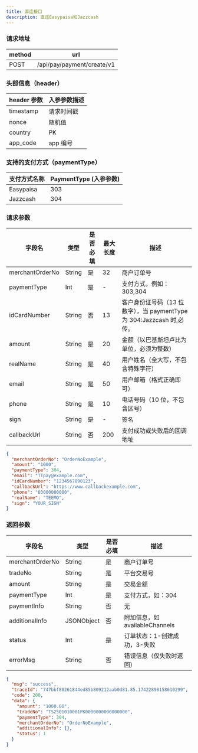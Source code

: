 ```yaml
---
title: 直连接口
description: 直连Easypaisa和Jazzcash
---
```


### 请求地址

| method | url                        |
| ------ | -------------------------- |
| POST   | /api/pay/payment/create/v1 |

### 头部信息（header）

| header 参数 | 入参参数描述 |
| ----------- | ------------ |
| timestamp   | 请求时间戳   |
| nonce       | 随机值       |
| country     | PK           |
| app_code    | app 编号     |

### 支持的支付方式（paymentType）

| 支付方式名称 | PaymentType (入参参数) |
| ------------ | ---------------------- |
| Easypaisa    | 303                    |
| Jazzcash     | 304                    |

### 请求参数

| 字段名          | 类型   | 是否必填 | 最大长度 | 描述                                                                  |
| --------------- | ------ | -------- | -------- | --------------------------------------------------------------------- |
| merchantOrderNo | String | 是       | 32       | 商户订单号                                                            |
| paymentType     | Int    | 是       | -        | 支付方式，例如：303,304                                               |
| idCardNumber    | String | 否       | 13       | 客户身份证号码（13 位数字），当 paymentType 为 304:Jazzcash 时,必传。 |
| amount          | String | 是       | 20       | 金额（以巴基斯坦卢比为单位，必须为整数）                              |
| realName        | String | 是       | 40       | 用户姓名（全大写，不包含特殊字符）                                    |
| email           | String | 是       | 50       | 用户邮箱（格式正确即可）                                              |
| phone           | String | 是       | 10       | 电话号码（10 位，不包含区号）                                         |
| sign            | String | 是       | -        | 签名                                                                  |
| callbackUrl     | String | 否       | 200      | 支付成功或失败后的回调地址                                            |

```json title= "请求示例"
{
  "merchantOrderNo": "OrderNoExample",
  "amount": "1000",
  "paymentType": 304,
  "email": "TTpay@example.com",
  "idCardNumber": "1234567890123",
  "callbackUrl": "https://www.callbackexample.com",
  "phone": "03000000000",
  "realName": "TEEMO",
  "sign": "YOUR_SIGN"
}
```

### 返回参数

| 字段名          | 类型       | 是否必填 | 描述                           |
| --------------- | ---------- | -------- | ------------------------------ |
| merchantOrderNo | String     | 是       | 商户订单号                     |
| tradeNo         | String     | 是       | 平台交易号                     |
| amount          | String     | 是       | 交易金额                       |
| paymentType     | Int        | 是       | 支付方式，如：304              |
| paymentInfo     | String     | 否       | 无                             |
| additionalInfo  | JSONObject | 否       | 附加信息，如 availableChannels |
| status          | Int        | 是       | 订单状态：1-创建成功，3-失败   |
| errorMsg        | String     | 否       | 错误信息（仅失败时返回）       |

```json title= 返回示例
{
  "msg": "success",
  "traceId": "747bbf80261844ed85b809212aab0d81.85.17422898158610299",
  "code": 200,
  "data": {
    "amount": "1000.00",
    "tradeNo": "TS2501010001PK0000000000000000",
    "paymentType": 304,
    "merchantOrderNo": "OrderNoExample",
    "additionalInfo": {},
    "status": 1
  }
}
```
